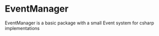 # EventManager
EventManager is a basic package with a small Event system for csharp implementations

